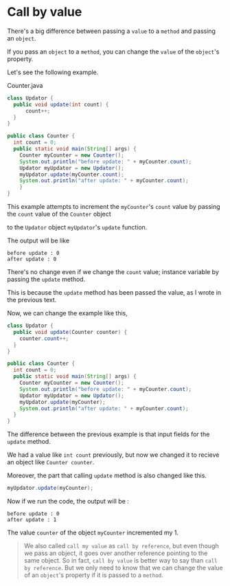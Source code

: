 # Call by value

There's a big difference between passing a ```value``` to a ```method``` and passing an ```object```. 

If you pass an ```object``` to a ```method```, you can change the ```value``` of the ```object```'s property.

Let's see the following example.

Counter.java
```java
class Updator {
  public void update(int count) {
      count++;
  }
}

public class Counter {
  int count = 0;
  public static void main(String[] args) {
    Counter myCounter = new Counter();
    System.out.println("before update: " + myCounter.count);
    Updator myUpdator = new Updator();
    myUpdator.update(myCounter.count);
    System.out.println("after update: " + myCounter.count);
    }
}
```

This example attempts to increment the ```myCounter```'s ```count``` value by passing the ```count``` value of the ```Counter``` object

to the ```Updator``` object ```myUpdator```'s ```update``` function.

The output will be like
```
before update : 0
after update : 0
```

There's no change even if we change the ```count``` value; instance variable by passing the ```update``` method.

This is because the ```update``` method has been passed the value, as I wrote in the previous text.

Now, we can change the example like this,

```java
class Updator {
  public void update(Counter counter) {
    counter.count++;
  }
}

public class Counter {
  int count = 0;
  public static void main(String[] args) {
    Counter myCounter = new Counter();
    System.out.println("before update: " + myCounter.count);
    Updator myUpdator = new Updator();
    myUpdator.update(myCounter);
    System.out.println("after update: " + myCounter.count);
  }
}
```

The difference between the previous example is that input fields for the ```update``` method.

We had a value like ```int count``` previously, but now we changed it to recieve an object like ```Counter counter```.

Moreover, the part that calling ```update``` method is also changed like this.

```java
myUpdator.update(myCounter);
```

Now if we run the code, the output will be :

```
before update : 0
after update : 1
```

The value ```counter``` of the object ```myCounter``` incremented my 1. 

> We also called ```call my value``` as ```call by reference```,
> but even though we pass an object, it goes over another reference pointing to the same object.
> So in fact, ```call by value``` is better way to say than ```call by reference```.
> But we only need to know that we can change the value of an ```object```'s property if it is passed to a ```method```.
